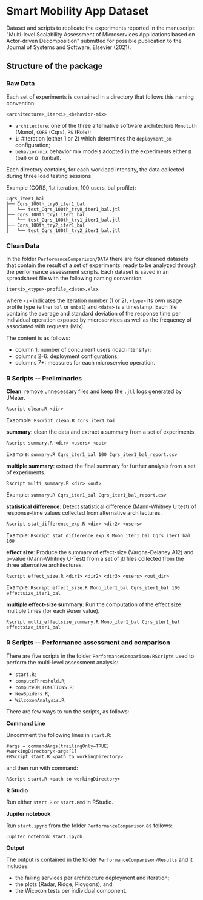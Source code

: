 # Smart Mobility App Dataset

Dataset and scripts to replicate the experiments reported in the manuscript: "Multi-level Scalability Assessment of Microservices Applications based on Actor-driven Decomposition" submitted for possible publication to the Journal of Systems and Software, Elsevier (2021).

## Structure of the package

### Raw Data

Each set of experiments is contained in a directory that follows this naming convention:

```
<architecture>_iter<i>_<behavior-mix>
```

* `architecture`: one of the three alternative software architecture `Monolith` (Mono), `CQRS` (Cqrs), `RS` (Role);
* `i`: #iteration (either 1 or 2) which determines the `deployment_pm` configuration;
* `behavior-mix` behavior mix models adopted in the experiments either `Ω` (bal) or `Ω'` (unbal).

Each directory contains, for each workload intensity, the data collected during three load testing sessions.

Example (CQRS, 1st iteration, 100 users, bal profile):
```
Cqrs_iter1_bal
├── Cqrs_100th_try0_iter1_bal
│   └── test_Cqrs_100th_try0_iter1_bal.jtl
├── Cqrs_100th_try1_iter1_bal
│   └── test_Cqrs_100th_try1_iter1_bal.jtl
├── Cqrs_100th_try2_iter1_bal
│   └── test_Cqrs_100th_try2_iter1_bal.jtl
```

### Clean Data

In the folder `PerformanceComparison/DATA` there are four cleaned datasets that contain the result of a set of experiments, ready to be analyzed through the performance assessment scripts. Each dataset is saved in an spreadsheet file with the following naming convention:

```
iter<i>_<type>-profile_<date>.xlsx
```

where `<i>` indicates the iteration number (1 or 2), `<type>` its own usage profile type (either `bal` or `unbal`) and `<date>` is a timestamp.
Each file contains the average and standard deviation of the response time per individual operation exposed by microservices as well as the frequency of associated with requests (Mix).  

The content is as follows:

* column 1: number of concurrent users (load intensity);
* columns 2-6: deployment configurations;
* columns 7+: measures for each microservice operation.


### R Scripts -- Preliminaries

**Clean**: remove unnecessary files and keep the `.jtl` logs generated by JMeter.

```
Rscript clean.R <dir>
```

Exapmple: `Rscript clean.R Cqrs_iter1_bal`

**summary**: clean the data and extract a summary from a set of experiments.

```
Rscript summary.R <dir> <users> <out>
```

Example: `summary.R Cqrs_iter1_bal 100 Cqrs_iter1_bal_report.csv`

**multiple summary**: extract the final summary for further analysis from a set of experiments.

```
Rscript multi_summary.R <dir> <out>
```

Example: `summary.R Cqrs_iter1_bal Cqrs_iter1_bal_report.csv`

**statistical difference**: Detect statistical difference (Mann-Whitney U test) of response-time values collected from alternative architectures.

```
Rscript stat_difference_exp.R <dir> <dir2> <users>
```

Example: `Rscript stat_difference_exp.R Mono_iter1_bal Cqrs_iter1_bal 100`

**effect size**: Produce the summary of effect-size (Vargha-Delaney A12) and p-value (Mann-Whitney U-Test) from a set of jtl files collected from the three alternative architectures.

```
Rscript effect_size.R <dir1> <dir2> <dir3> <users> <out_dir>
```

Example: `Rscript effect_size.R Mono_iter1_bal Cqrs_iter1_bal 100 effectsize_iter1_bal`

**multiple effect-size summary**: Run the computation of the effect size multiple times (for each #user value).

```
Rscript multi_effectsize_summary.R Mono_iter1_bal Cqrs_iter1_bal effectsize_iter1_bal
```

### R Scripts -- Performance assessment and comparison

There are five scripts in the folder `PerformanceComparison/RScripts` used to perform the multi-level assessment analysis:

* `start.R`;
* `computeThreshold.R`;
* `computeDM_FUNCTIONS.R`;
* `NewSpiders.R`;
* `WilcoxonAnalysis.R`.

There are few ways to run the scripts, as follows:

**Command Line**

Uncomment the following lines in `start.R`:

```
#args = commandArgs(trailingOnly=TRUE)
#workingDirectory<-args[1]
#RScript start.R <path to workingDirectory>
```

and then run with command:

```
RScript start.R <path to workingDirectory>
```

**R Studio**

Run either `start.R` or `start.Rmd` in RStudio.

**Jupiter notebook**

Run `start.ipynb` from the folder `PerformanceComparison` as follows:

```
Jupiter notebook start.ipynb
```

**Output**

The output is contained in the folder `PerformanceComparison/Results` and it includes:
* the failing services per architecture deployment and iteration;
* the plots (Radar, Ridge, Ploygons); and
* the Wicoxon tests per individual component.
